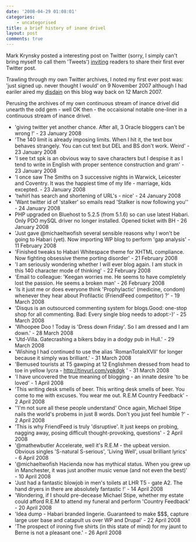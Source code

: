 ```yaml
---
date: '2008-04-29 01:08:01'
categories:
    - uncategorised
title: a brief history of inane drivel
layout: post
comments: true
---
```

Mark Krynsky posted a interesting post on Twitter (sorry, I simply can't
bring myself to call them 'Tweets')
[inviting](http://twitter.com/krynsky/statuses/799063372) readers to
share their first ever Twitter post.

Trawling through my own Twitter archives, I noted my first ever post
was: 'just signed up. never thought I would' on 9 November 2007 although
I had eariler aired my
[disdain](http://www.nbrightside.com/blog/2007/03/12/resisting-the-lure-of-twitter/)
on this blog way back on 12 March 2007.

Perusing the archives of my own continuous stream of inance drivel did
unearth the odd gem - well OK then - the occaisional notable one-liner
in a continuous stream of inance drivel.

-   'giving twitter yet another chance. After all, 3 Oracle bloggers
    can't be wrong !' - 23 January 2008
-   'The 140 limit is already imposing limits. When I hit it, the text
    box behaves strangely. You can cut text but DEL and BS don't work.
    Weird' - 23 January 2008
-   'I see txt spk is an obvious way to save characters but I despise it
    as I tend to write in English with proper sentence construction and
    gram' - 23 January 2008
-   'I once saw The Smiths on 3 successive nights in Warwick, Leicester
    and Coventry. It was the happiest time of my life - marriage, kids
    excepted. - 23 January 2008
-   'twhirl has search and shortening of URL's - nice' - 24 January 2008
-   'Want twitter id of 'stalker' so emails read 'Stalker is now
    following you'' - 24 January 2008
-   PHP upgraded on Bluehost to 5.2.5 (from 5.1.6) so can use latest
    Habari. Only PDO mySQL driver no longer installed. Opened ticket
    with BH - 26 January 2008
-   'Just gave @michaeltwofish several sensible reasons why I won't be
    going to Habari (yet). Now importing WP blog to perform 'gap
    analysis' - 11 February 2008
-   'Finished tweaks to Habari Whitespace theme for XHTML compliance.
    Now fighting obsessive theme porting disorder' - 21 February 2008
-   'I am seriously wondering whether I will ever blog again. I am stuck
    in this 140 character mode of thinking' - 22 February 2008
-   'Email to colleague: 'Keegan worries me. He seems to have completely
    lost the passion. He seems a broken man' - 26 February 2008
-   'Is it just me or does everyone think 'Prophylactic' (medicine,
    condom) whenever they hear about Profilactic (FriendFeed competitor)
    ?' - 19 March 2008
-   'Disqus is an outsourced commenting system for blogs.Good: one-stop
    shop for all commenting. Bad: Every single blog needs to adopt:-)' -
    25 March 2008
-   'Whoopee Doo ! Today is 'Dress down Friday'. So I am dressed and I
    am down.' - 28 March 2008
-   'Utd-Villa. Gatecrashing a bikers bday in a dodgy pub in Hull.' - 29
    March 2008
-   'Wishing I had continued to use the alias 'RomanTotaleXVII' for
    longer because it simply was brilliant.' - 31 March 2008
-   'Bemused tourists at T5 gawping at 12 Englishmen dressed from head
    to toe in yellow lycra - http://tinyurl.com/ypkdgk ' - 31 March 2008
-   'I have uncovered the true meaning of blogging - an innate desire
    'to be loved' - 1 April 2008
-   'This writing desk smells of beer. This writing desk smells of beer.
    You come to me with excuses. You wear me out. R.E.M Country
    Feedback' - 2 April 2008
-   ''I'm not sure all these people understand' Once again, Michael
    Stipe nails the world's probems in just 8 words. Don't you just feel
    humble ?' - 2 April 2008
-   'This is why FriendFeed is truly 'disruptive'. It just keeps on
    probing, nagging away, posing difficult thought-provoking,
    questions' - 2 April 2008
-   '@mathewbutler Accelerate, well it's R.E.M - the upbeat version.
    Obvious singles 'S-natural S-serious', 'Living Well', usual
    brilliant lyrics' - 6 April 2008
-   '@michaeltwofish Hacienda now has mythical status. When you grew up
    in Manchester, it was just another music venue (and not even the
    best)' - 10 April 2008
-   'Just had a fantastic blowjob in men's toilets at LHR T5 - gate A2.
    The hand dryers in there are absolutely fantastic !' - 14 April 2008
-   'Wondering, if I should pre-decease Michael Stipe, whether my estate
    could afford R.E.M to attend my funeral and perform 'Country
    Feedback' - 20 April 2008
-   'Idea dump - Habari branded lingerie. Guaranteed to make $$$,
    capture large user base and catapult us over WP and Drupal' - 22
    April 2008
-   'The prospect of ironing five shirts (in this state of mind) for my
    jaunt to Berne is not a pleasant one.' - 26 April 2008

